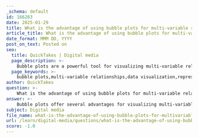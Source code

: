 ```yaml
---
_schema: default
id: 166263
date: 2025-01-29
title: What is the advantage of using bubble plots for multi-variable relationships?
article_title: What is the advantage of using bubble plots for multi-variable relationships?
date_format: MMM DD, YYYY
post_on_text: Posted on
seo:
  title: QuickTakes | Digital media
  page_description: >-
    Bubble plots are a powerful tool for visualizing multi-variable relationships, allowing representation of three or more dimensions, enhancing data encoding with size and color, and facilitating comparisons and insights in large datasets.
  page_keywords: >-
    bubble plots,multi-variable relationships,data visualization,representation of multiple variables,data encoding,visual appeal,engagement,comparisons,large datasets
author: QuickTakes
question: >-
    What is the advantage of using bubble plots for multi-variable relationships?
answer: >-
    Bubble plots offer several advantages for visualizing multi-variable relationships, making them a powerful tool in data visualization. Here are the key benefits:\n\n1. **Representation of Multiple Variables**: Unlike traditional scatter plots, which can only display relationships between two variables, bubble plots allow for the inclusion of a third variable through the size of the bubbles. This additional dimension enables viewers to understand more complex relationships within the data.\n\n2. **Enhanced Data Encoding**: Bubble plots can also use color to represent another variable, further enriching the visualization. For example, in a bubble plot, the x-axis might represent health spending per person, the y-axis could show life expectancy, the size of the bubble might indicate population size, and the color could represent different regions or income levels. This multi-faceted approach provides a more comprehensive view of the data.\n\n3. **Visual Appeal and Engagement**: Bubble plots, especially when animated (as popularized by Hans Rosling), can transform data visualization into an engaging experience. The dynamic nature of these plots can capture the audience's attention and make complex data more accessible and understandable.\n\n4. **Facilitating Comparisons**: The size and color variations in bubble plots allow for easy comparisons between different data points. Viewers can quickly identify trends, outliers, and clusters, which can lead to insights that might not be as apparent in simpler visualizations.\n\n5. **Effective for Large Datasets**: Bubble plots can effectively represent large datasets without overcrowding the visualization. By varying the size and color of the bubbles, it is possible to convey a significant amount of information in a compact space.\n\nIn summary, bubble plots are advantageous for visualizing multi-variable relationships because they allow for the representation of additional dimensions of data, enhance engagement through visual appeal, and facilitate comparisons among data points, making complex datasets easier to interpret.
subject: Digital media
file_name: what-is-the-advantage-of-using-bubble-plots-for-multivariable-relationships.md
url: /learn/digital-media/questions/what-is-the-advantage-of-using-bubble-plots-for-multivariable-relationships
score: -1.0
---
```


&nbsp;